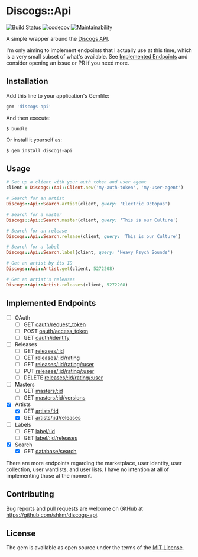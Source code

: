 # Discogs::Api

[![Build Status](https://travis-ci.org/shkm/discogs-api.svg?branch=master)](https://travis-ci.org/shkm/discogs-api)
[![codecov](https://codecov.io/gh/shkm/discogs-api/branch/master/graph/badge.svg)](https://codecov.io/gh/shkm/discogs-api)
[![Maintainability](https://api.codeclimate.com/v1/badges/07116b2d10b61e6c2726/maintainability)](https://codeclimate.com/github/shkm/discogs-api/maintainability)


A simple wrapper around the [Discogs API](https://www.discogs.com/developers/).

I'm only aiming to implement endpoints that I actually use at this time, which is a very small subset of what's available. See [Implemented Endpoints](#user-content-implemented-endpoints) and consider opening an issue or PR if you need more.


## Installation

Add this line to your application's Gemfile:

```ruby
gem 'discogs-api'
```

And then execute:

    $ bundle

Or install it yourself as:

    $ gem install discogs-api

## Usage

```ruby
# Set up a client with your auth token and user agent
client = Discogs::Api::Client.new('my-auth-token', 'my-user-agent')

# Search for an artist
Discogs::Api::Search.artist(client, query: 'Electric Octopus')

# Search for a master
Discogs::Api::Search.master(client, query: 'This is our Culture')

# Search for an release
Discogs::Api::Search.release(client, query: 'This is our Culture')

# Search for a label
Discogs::Api::Search.label(client, query: 'Heavy Psych Sounds')

# Get an artist by its ID
Discogs::Api::Artist.get(client, 5272208)

# Get an artist's releases
Discogs::Api::Artist.releases(client, 5272208)
```

## Implemented Endpoints

- [ ] OAuth
  - [ ] GET [oauth/request_token](https://www.discogs.com/developers/#page:authentication)
  - [ ] POST [oauth/access_token](https://www.discogs.com/developers/#page:authentication)
  - [ ] GET [oauth/identify](https://www.discogs.com/developers/#page:authentication)
- [ ] Releases
  - [ ] GET [releases/:id](https://www.discogs.com/developers/#page:database,header:database-release)
  - [ ] GET [releases/:id/rating](https://www.discogs.com/developers/#page:database,header:database-community-release-rating-get)
  - [ ] GET [releases/:id/rating/:user](https://www.discogs.com/developers/#page:database,header:database-release-rating-by-user)
  - [ ] PUT [releases/:id/rating/:user](https://www.discogs.com/developers/#page:database,header:database-release-rating-by-user-put)
  - [ ] DELETE [releases/:id/rating/:user](https://www.discogs.com/developers/#page:database,header:database-release-rating-by-user-delete)
- [ ] Masters
  - [ ] GET [masters/:id](https://www.discogs.com/developers/#page:database,header:database-master-release-get)
  - [ ] GET [masters/:id/versions](https://www.discogs.com/developers/#page:database,header:database-master-release-get)
- [x] Artists
  - [x] GET [artists/:id](https://www.discogs.com/developers/#page:database,header:database-artist-get)
  - [x] GET [artists/:id/releases](https://www.discogs.com/developers/#page:database,header:database-artist-releases)
- [ ] Labels
  - [ ] GET [label/:id](https://www.discogs.com/developers/#page:database,header:database-artist-releases)
  - [ ] GET [label/:id/releases](https://www.discogs.com/developers/#page:database,header:database-all-label-releases-get)
- [x] Search
  - [x] GET [database/search](https://www.discogs.com/developers/#page:database,header:database-search-get)

There are more endpoints regarding the marketplace, user identity, user collection, user wantlists, and user lists. I have no intention at all of implementing those at the moment.

## Contributing

Bug reports and pull requests are welcome on GitHub at https://github.com/shkm/discogs-api.

## License

The gem is available as open source under the terms of the [MIT License](https://opensource.org/licenses/MIT).
